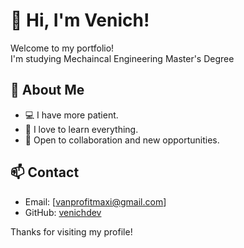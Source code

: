 # 👋 Hi, I'm Venich!

Welcome to my portfolio!  
I'm studying Mechaincal Engineering Master's Degree

## 🚀 About Me

- 💻 I have more patient.
- 🌱 I love to learn everything.
- 🤝 Open to collaboration and new opportunities.

## 📫 Contact

- Email: [vanprofitmaxi@gmail.com]
- GitHub: [venichdev](https://github.com/venichdev)

Thanks for visiting my profile!
